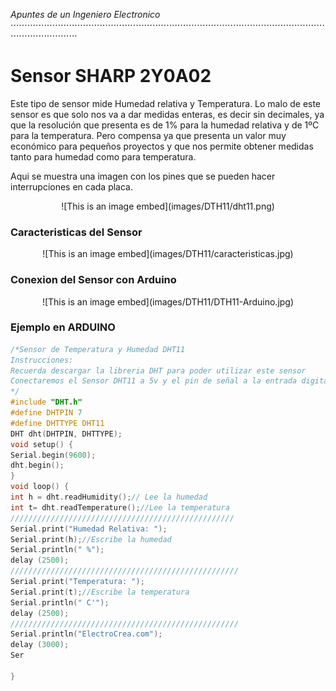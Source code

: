 _Apuntes de un Ingeniero Electronico_
<br>
⋅⋅⋅⋅⋅⋅⋅⋅⋅⋅⋅⋅⋅⋅⋅⋅⋅⋅⋅⋅⋅⋅⋅⋅⋅⋅⋅⋅⋅⋅⋅⋅⋅⋅⋅⋅⋅⋅⋅⋅⋅⋅⋅⋅⋅⋅⋅⋅⋅⋅⋅⋅⋅⋅⋅⋅⋅⋅⋅⋅⋅⋅⋅⋅⋅⋅⋅⋅⋅⋅⋅⋅⋅⋅⋅⋅⋅⋅⋅⋅⋅⋅⋅⋅⋅⋅⋅⋅⋅⋅⋅⋅⋅⋅⋅⋅⋅⋅⋅⋅⋅⋅⋅⋅⋅⋅⋅⋅⋅⋅⋅⋅⋅⋅⋅⋅⋅⋅⋅⋅⋅⋅⋅⋅⋅⋅⋅⋅⋅⋅⋅⋅⋅⋅⋅⋅⋅

# __Sensor SHARP 2Y0A02__   

Este tipo de sensor mide Humedad relativa y Temperatura. Lo malo de este sensor es que solo nos va a dar medidas enteras, es decir sin decimales, ya que la resolución que presenta es de 1% para la humedad relativa y de 1ºC para la temperatura. Pero compensa ya que presenta un valor muy económico para pequeños proyectos y que nos permite obtener medidas tanto para humedad como para temperatura.





Aqui se muestra una imagen con los pines que se pueden hacer interrupciones en cada placa.
<p align="center">
![This is an image embed](images/DTH11/dht11.png)
</p>   


### Caracteristicas del Sensor
<p align="center">
![This is an image embed](images/DTH11/caracteristicas.jpg)
</p>     


### Conexion del Sensor con Arduino
<p align="center">
![This is an image embed](images/DTH11/DTH11-Arduino.jpg)
</p>   





### Ejemplo en ARDUINO  


```c
/*Sensor de Temperatura y Humedad DHT11
Instrucciones:
Recuerda descargar la libreria DHT para poder utilizar este sensor
Conectaremos el Sensor DHT11 a 5v y el pin de señal a la entrada digital 7
*/
#include "DHT.h"
#define DHTPIN 7
#define DHTTYPE DHT11
DHT dht(DHTPIN, DHTTYPE);
void setup() {
Serial.begin(9600);
dht.begin();
}
void loop() {  
int h = dht.readHumidity();// Lee la humedad
int t= dht.readTemperature();//Lee la temperatura
//////////////////////////////////////////////////
Serial.print("Humedad Relativa: ");                 
Serial.print(h);//Escribe la humedad
Serial.println(" %");                     
delay (2500);
///////////////////////////////////////////////////              
Serial.print("Temperatura: ");                  
Serial.print(t);//Escribe la temperatura
Serial.println(" C'");                   
delay (2500);
///////////////////////////////////////////////////             
Serial.println("ElectroCrea.com");                     
delay (3000);
Ser

}

```
